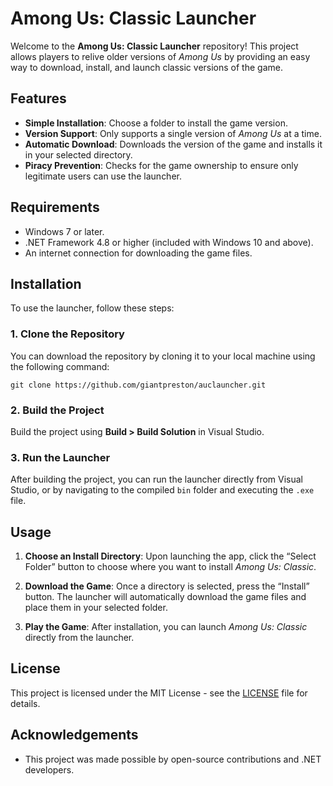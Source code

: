 # Among Us: Classic Launcher

Welcome to the **Among Us: Classic Launcher** repository! This project allows players to relive older versions of *Among Us* by providing an easy way to download, install, and launch classic versions of the game.

## Features
- **Simple Installation**: Choose a folder to install the game version.
- **Version Support**: Only supports a single version of *Among Us* at a time.
- **Automatic Download**: Downloads the version of the game and installs it in your selected directory.
- **Piracy Prevention**: Checks for the game ownership to ensure only legitimate users can use the launcher.

## Requirements
- Windows 7 or later.
- .NET Framework 4.8 or higher (included with Windows 10 and above).
- An internet connection for downloading the game files.

## Installation
To use the launcher, follow these steps:

### 1. Clone the Repository
You can download the repository by cloning it to your local machine using the following command:
```
git clone https://github.com/giantpreston/auclauncher.git
```

### 2. Build the Project
Build the project using **Build > Build Solution** in Visual Studio.

### 3. Run the Launcher
After building the project, you can run the launcher directly from Visual Studio, or by navigating to the compiled `bin` folder and executing the `.exe` file.

## Usage

1. **Choose an Install Directory**: 
   Upon launching the app, click the “Select Folder” button to choose where you want to install *Among Us: Classic*.

2. **Download the Game**: 
   Once a directory is selected, press the “Install” button. The launcher will automatically download the game files and place them in your selected folder.

3. **Play the Game**:
   After installation, you can launch *Among Us: Classic* directly from the launcher.

## License
This project is licensed under the MIT License - see the [LICENSE](LICENSE) file for details.

## Acknowledgements
- This project was made possible by open-source contributions and .NET developers.
